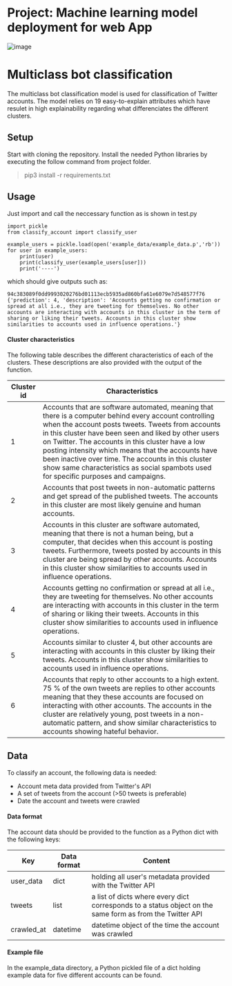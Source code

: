 # Project: Machine learning model deployment for web App
![image](https://user-images.githubusercontent.com/45092804/197417249-798510f5-60f3-4020-ae5b-e903eb4a473a.png)


# Multiclass bot classification

The multiclass bot classification model is used for classification of Twitter accounts. The model relies on 19 easy-to-explain attributes which have resulet in high explainability regarding what differenciates the different clusters.

## Setup
Start with cloning the repository.
Install the needed Python libraries by executing the follow command from project folder.

>pip3 install -r requirements.txt  

## Usage
Just import and call the neccessary function as is shown in test.py

    import pickle
    from classify_account import classify_user
    
    example_users = pickle.load(open('example_data/example_data.p','rb'))
    for user in example_users:
        print(user)
        print(classify_user(example_users[user]))
        print('----')

which should give outputs such as:

    94c383089f0dd9993020276bd01113ecb5935ad860bfa61e6079e7d548577f76
    {'prediction': 4, 'description': 'Accounts getting no confirmation or spread at all i.e., they are tweeting for themselves. No other accounts are interacting with accounts in this cluster in the term of sharing or liking their tweets. Accounts in this cluster show similarities to accounts used in influence operations.'}
#### Cluster characteristics
The following table describes the different characteristics of each of the clusters. These descriptions are also provided with the output of the function.

| Cluster id         | Characteristics |
|------------------------|-----------------|
| 1 | Accounts that are software automated, meaning that there is a computer behind every account controlling when the account posts tweets. Tweets from accounts in this cluster have been seen and liked by other users on Twitter. The accounts in this cluster have a low posting intensity which means that the accounts have been inactive over time. The accounts in this cluster show same characteristics as social spambots used for specific purposes and campaigns. |
| 2 | Accounts that post tweets in non-automatic patterns and get spread of the published tweets. The accounts in this cluster are most likely genuine and human accounts. |
| 3 | Accounts in this cluster are software automated, meaning that there is not a human being, but a computer, that decides when this account is posting tweets. Furthermore, tweets posted by accounts in this cluster are being spread by other accounts. Accounts in this cluster show similarities to accounts used in influence operations. |
| 4 | Accounts getting no confirmation or spread at all i.e., they are tweeting for themselves. No other accounts are interacting with accounts in this cluster in the term of sharing or liking their tweets. Accounts in this cluster show similarities to accounts used in influence operations. |
| 5 | Accounts similar to cluster 4, but other accounts are interacting with accounts in this cluster by liking their tweets. Accounts in this cluster show similarities to accounts used in influence operations. |
| 6 | Accounts that reply to other accounts to a high extent. 75 \% of the own tweets are replies to other accounts meaning that they these accounts are focused on interacting with other accounts. The accounts in the cluster are relatively young, post tweets in a non-automatic pattern, and show similar characteristics to accounts showing hateful behavior. |

## Data
To classify an account, the following data is needed:
* Account meta data provided from Twitter's API
* A set of tweets from the account (>50 tweets is preferable) 
* Date the account and tweets were crawled

#### Data format
The account data should be provided to the function as a Python dict with the following keys:

| Key         | Data format | Content |
|------------------------|-----------------|------------|
| user_data | dict | holding all user's metadata provided with the Twitter API |
| tweets | list | a list of dicts where every dict corresponds to a status object on the same form as from the Twitter API | 
| crawled_at | datetime | datetime object of the time the account was crawled|

#### Example file
In the example_data directory, a Python pickled file of a dict holding example data for five different accounts can be found.

